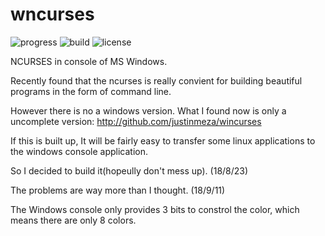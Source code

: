 # wncurses
![progress](http://progressed.io/bar/40?title=progress) ![build](https://img.shields.io/badge/build-passed-brightgreen.svg) ![license](https://img.shields.io/badge/license-WTFPL-green.svg)

NCURSES in console of MS Windows.

Recently found that the ncurses is really convient for building beautiful programs in the form of command line.

However there is no a windows version. What I found now is only a uncomplete version: <http://github.com/justinmeza/wincurses>

If this is built up, It will be fairly easy to transfer some linux applications to the windows console application.

So I decided to build it(hopeully don't mess up). (18/8/23)

The problems are way more than I thought. (18/9/11)

The Windows console only provides 3 bits to constrol the color, which means there are only 8 colors.